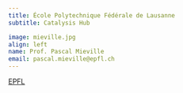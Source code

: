 ```yaml
---
title: École Polytechnique Fédérale de Lausanne
subtitle: Catalysis Hub

image: mieville.jpg
align: left
name: Prof. Pascal Mieville
email: pascal.mieville@epfl.ch
---
```


[EPFL](https://people.epfl.ch/pascal.mieville)


